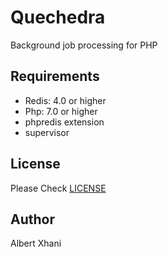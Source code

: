 # Quechedra
 Background job processing for PHP

## Requirements
- Redis: 4.0 or higher
- Php: 7.0 or higher
- phpredis extension
- supervisor

## License
Please Check [LICENSE](https://github.com/albertxhani/quechedra/blob/main/LICENSE)

## Author
Albert Xhani
